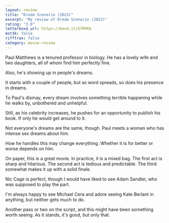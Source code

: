 ```yaml
---
layout: review
title: "Dream Scenario (2023)"
excerpt: "My review of Dream Scenario (2023)"
rating: "3.0"
letterboxd_url: https://boxd.it/5fRPKb
mst3k: false
rifftrax: false
category: movie-review
---
```


Paul Matthews is a tenured professor in biology. He has a lovely wife and two daughters, all of whom find him perfectly fine.

Also, he's showing up in people's dreams.

It starts with a couple of people, but as word spreads, so does his presence in dreams.

To Paul's dismay, every dream involves something terrible happening while he walks by, unbothered and unhelpful.

Still, as his celebrity increases, he pushes for an opportunity to publish his book. If only he would get around to it.

Not everyone's dreams are the same, though. Paul meets a woman who has intense sex dreams about him.

How he handles this may change everything. Whether it is for better or worse depends on him.

On paper, this is a great movie. In practice, it is a mixed bag. The first act is sharp and hilarious. The second act is tedious and predictable. The third somewhat makes it up with a solid finale.

Nic Cage is perfect, though I would have liked to see Adam Sandler, who was supposed to play the part.

I'm always happy to see Michael Cera and adore seeing Kate Berlant in anything, but neither gets much to do.

Another pass or two on the script, and this might have been something worth seeing. As it stands, it's good, but only that.
